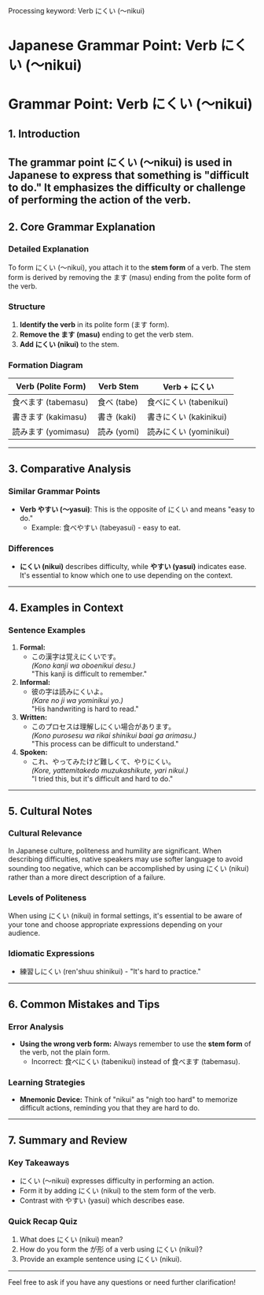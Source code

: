 Processing keyword: Verb にくい (〜nikui)
# Japanese Grammar Point: Verb にくい (〜nikui)
# Grammar Point: Verb にくい (〜nikui)
## 1. Introduction
The grammar point にくい (〜nikui) is used in Japanese to express that something is "difficult to do." It emphasizes the difficulty or challenge of performing the action of the verb. 
---
## 2. Core Grammar Explanation
### Detailed Explanation
To form にくい (〜nikui), you attach it to the **stem form** of a verb. The stem form is derived by removing the ます (masu) ending from the polite form of the verb.
### Structure
1. **Identify the verb** in its polite form (ます form).
2. **Remove the ます (masu)** ending to get the verb stem.
3. **Add にくい (nikui)** to the stem.
### Formation Diagram
| Verb (Polite Form) | Verb Stem | Verb + にくい |
|---------------------|-----------|---------------|
| 食べます (tabemasu) | 食べ (tabe)| 食べにくい (tabenikui) |
| 書きます (kakimasu) | 書き (kaki)| 書きにくい (kakinikui) |
| 読みます (yomimasu) | 読み (yomi)| 読みにくい (yominikui) |
---
## 3. Comparative Analysis
### Similar Grammar Points
- **Verb やすい (〜yasui)**: This is the opposite of にくい and means "easy to do." 
  - Example: 食べやすい (tabeyasui) - easy to eat.
### Differences
- **にくい (nikui)** describes difficulty, while **やすい (yasui)** indicates ease. It's essential to know which one to use depending on the context.
---
## 4. Examples in Context 
### Sentence Examples
1. **Formal:**
   - この漢字は覚えにくいです。  
     *(Kono kanji wa oboenikui desu.)*  
     "This kanji is difficult to remember."
2. **Informal:**
   - 彼の字は読みにくいよ。  
     *(Kare no ji wa yominikui yo.)*  
     "His handwriting is hard to read."
3. **Written:**
   - このプロセスは理解しにくい場合があります。  
     *(Kono purosesu wa rikai shinikui baai ga arimasu.)*  
     "This process can be difficult to understand."
4. **Spoken:**
   - これ、やってみたけど難しくて、やりにくい。  
     *(Kore, yattemitakedo muzukashikute, yari nikui.)*  
     "I tried this, but it's difficult and hard to do."
---
## 5. Cultural Notes
### Cultural Relevance
In Japanese culture, politeness and humility are significant. When describing difficulties, native speakers may use softer language to avoid sounding too negative, which can be accomplished by using にくい (nikui) rather than a more direct description of a failure.
### Levels of Politeness
When using にくい (nikui) in formal settings, it's essential to be aware of your tone and choose appropriate expressions depending on your audience.
### Idiomatic Expressions
- 練習しにくい (ren'shuu shinikui) - "It's hard to practice."
---
## 6. Common Mistakes and Tips
### Error Analysis
- **Using the wrong verb form:** Always remember to use the **stem form** of the verb, not the plain form.
  - Incorrect: 食べにくい (tabenikui) instead of 食べます (tabemasu).
  
### Learning Strategies
- **Mnemonic Device:** Think of "nikui" as "nigh too hard" to memorize difficult actions, reminding you that they are hard to do.
---
## 7. Summary and Review
### Key Takeaways
- にくい (〜nikui) expresses difficulty in performing an action.
- Form it by adding にくい (nikui) to the stem form of the verb.
- Contrast with やすい (yasui) which describes ease.
### Quick Recap Quiz
1. What does にくい (nikui) mean?
2. How do you form the が形 of a verb using にくい (nikui)?
3. Provide an example sentence using にくい (nikui).
---
Feel free to ask if you have any questions or need further clarification!
